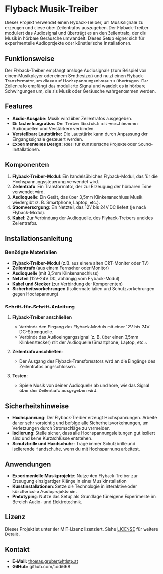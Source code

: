 # Flyback Musik-Treiber

Dieses Projekt verwendet einen Flyback-Treiber, um Musiksignale zu erzeugen und diese über Zeilentrafos auszugeben. Der Flyback-Treiber moduliert das Audiosignal und überträgt es an den Zeilentrafo, der die Musik in hörbare Geräusche umwandelt. Dieses Setup eignet sich für experimentelle Audioprojekte oder künstlerische Installationen.

## Funktionsweise

Der Flyback-Treiber empfängt analoge Audiosignale (zum Beispiel von einem Musikplayer oder einem Synthesizer) und nutzt einen Flyback-Transformator, um diese auf Hochspannungsniveau zu übertragen. Der Zeilentrafo empfängt das modulierte Signal und wandelt es in hörbare Schwingungen um, die als Musik oder Geräusche wahrgenommen werden.

## Features

- **Audio-Ausgabe:** Musik wird über Zeilentrafos ausgegeben.
- **Einfache Integration:** Der Treiber lässt sich mit verschiedenen Audioquellen und Verstärkern verbinden.
- **Verstellbare Lautstärke:** Die Lautstärke kann durch Anpassung der Eingangssignale gesteuert werden.
- **Experimentelles Design:** Ideal für künstlerische Projekte oder Sound-Installationen.

## Komponenten

1. **Flyback-Treiber-Modul**: Ein handelsübliches Flyback-Modul, das für die Hochspannungssteuerung verwendet wird.
2. **Zeilentrafo**: Ein Transformator, der zur Erzeugung der hörbaren Töne verwendet wird.
3. **Audioquelle**: Ein Gerät, das über 3,5mm Klinkenanschluss Musik wiedergibt (z. B. Smartphone, Laptop, etc.).
4. **Stromversorgung**: Ein Netzteil, das 12V bis 24V DC liefert (je nach Flyback-Modul).
5. **Kabel**: Zur Verbindung der Audioquelle, des Flyback-Treibers und des Zeilentrafos.

## Installationsanleitung

### Benötigte Materialien

- **Flyback-Treiber-Modul** (z.B. aus einem alten CRT-Monitor oder TV)
- **Zeilentrafo** (aus einem Fernseher oder Monitor)
- **Audioquelle** (mit 3,5mm Klinkenanschluss)
- **Netzteil** (12V-24V DC, abhängig vom Flyback-Modul)
- **Kabel und Stecker** (zur Verbindung der Komponenten)
- **Sicherheitsvorkehrungen** (Isoliermaterialien und Schutzvorkehrungen gegen Hochspannung)

### Schritt-für-Schritt-Anleitung

1. **Flyback-Treiber anschließen**:
   - Verbinde den Eingang des Flyback-Moduls mit einer 12V bis 24V DC-Stromquelle.
   - Verbinde das Audioeingangssignal (z. B. über einen 3,5mm Klinkenstecker) mit der Audioquelle (Smartphone, Laptop, etc.).

2. **Zeilentrafo anschließen**:
   - Der Ausgang des Flyback-Transformators wird an die Eingänge des Zeilentrafos angeschlossen.

3. **Testen**:
   - Spiele Musik von deiner Audioquelle ab und höre, wie das Signal über den Zeilentrafo ausgegeben wird.

## Sicherheitshinweise

- **Hochspannung**: Der Flyback-Treiber erzeugt Hochspannungen. Arbeite daher sehr vorsichtig und befolge alle Sicherheitsvorkehrungen, um Verletzungen durch Stromschläge zu vermeiden.
- **Isolierung**: Stelle sicher, dass alle Hochspannungsleitungen gut isoliert sind und keine Kurzschlüsse entstehen.
- **Schutzbrille und Handschuhe**: Trage immer Schutzbrille und isolierende Handschuhe, wenn du mit Hochspannung arbeitest.

## Anwendungen

- **Experimentelle Musikprojekte**: Nutze den Flyback-Treiber zur Erzeugung einzigartiger Klänge in einer Musikinstallation.
- **Kunstinstallationen**: Setze die Technologie in interaktive oder künstlerische Audioprojekte ein.
- **Prototyping**: Nutze das Setup als Grundlage für eigene Experimente im Bereich Audio- und Elektrotechnik.

## Lizenz

Dieses Projekt ist unter der MIT-Lizenz lizenziert. Siehe [LICENSE](LICENSE) für weitere Details.

## Kontakt

- **E-Mail:** thomas.gruber@htlstp.at
- **GitHub:** github.com/codi668

